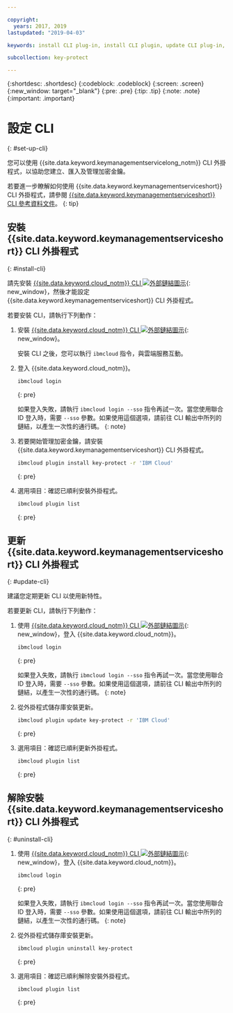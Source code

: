 ```yaml
---

copyright:
  years: 2017, 2019
lastupdated: "2019-04-03"

keywords: install CLI plug-in, install CLI plugin, update CLI plug-in, update CLI plugin, uninstall CLI plug-in, uninstall CLI plugin, Key Protect CLI plug-in, Key Protect CLI plugin, KMS plug-in, KMS plugin

subcollection: key-protect

---
```


{:shortdesc: .shortdesc}
{:codeblock: .codeblock}
{:screen: .screen}
{:new_window: target="_blank"}
{:pre: .pre}
{:tip: .tip}
{:note: .note}
{:important: .important}

# 設定 CLI
{: #set-up-cli}

您可以使用 {{site.data.keyword.keymanagementservicelong_notm}} CLI 外掛程式，以協助您建立、匯入及管理加密金鑰。

若要進一步瞭解如何使用 {{site.data.keyword.keymanagementserviceshort}} CLI 外掛程式，請參閱 [{{site.data.keyword.keymanagementserviceshort}} CLI 參考資料文件](/docs/services/key-protect?topic=key-protect-cli-reference)。
{: tip}

## 安裝 {{site.data.keyword.keymanagementserviceshort}} CLI 外掛程式
{: #install-cli}

請先安裝 [{{site.data.keyword.cloud_notm}} CLI ![外部鏈結圖示](../../icons/launch-glyph.svg "外部鏈結圖示")](/docs/cli?topic=cloud-cli-ibmcloud-cli){: new_window}，然後才能設定 {{site.data.keyword.keymanagementserviceshort}} CLI 外掛程式。 

若要安裝 CLI，請執行下列動作：

1. 安裝 [{{site.data.keyword.cloud_notm}} CLI ![外部鏈結圖示](../../icons/launch-glyph.svg "外部鏈結圖示")](/docs/cli?topic=cloud-cli-ibmcloud-cli){: new_window}。

    安裝 CLI 之後，您可以執行 `ibmcloud` 指令，與雲端服務互動。

2. 登入 {{site.data.keyword.cloud_notm}}。

    ```sh
    ibmcloud login
    ```
    {: pre}

    如果登入失敗，請執行 `ibmcloud login --sso` 指令再試一次。當您使用聯合 ID 登入時，需要 `--sso` 參數。如果使用這個選項，請前往 CLI 輸出中所列的鏈結，以產生一次性的通行碼。
    {: note}

3. 若要開始管理加密金鑰，請安裝 {{site.data.keyword.keymanagementserviceshort}} CLI 外掛程式。

    ```sh
    ibmcloud plugin install key-protect -r 'IBM Cloud'
    ```
    {: pre}

4. 選用項目：確認已順利安裝外掛程式。

    ```sh
    ibmcloud plugin list
    ```
    {: pre}

## 更新 {{site.data.keyword.keymanagementserviceshort}} CLI 外掛程式
{: #update-cli}

建議您定期更新 CLI 以使用新特性。

若要更新 CLI，請執行下列動作：

1. 使用 [{{site.data.keyword.cloud_notm}} CLI ![外部鏈結圖示](../../icons/launch-glyph.svg "外部鏈結圖示")](/docs/cli?topic=cloud-cli-ibmcloud-cli){: new_window}，登入 {{site.data.keyword.cloud_notm}}。

    ```sh
    ibmcloud login
    ```
    {: pre}

    如果登入失敗，請執行 `ibmcloud login --sso` 指令再試一次。當您使用聯合 ID 登入時，需要 `--sso` 參數。如果使用這個選項，請前往 CLI 輸出中所列的鏈結，以產生一次性的通行碼。
    {: note}

2. 從外掛程式儲存庫安裝更新。

    ```sh
    ibmcloud plugin update key-protect -r 'IBM Cloud'
    ```
    {: pre}

3. 選用項目：確認已順利更新外掛程式。

    ```sh
    ibmcloud plugin list
    ```
    {: pre}

## 解除安裝 {{site.data.keyword.keymanagementserviceshort}} CLI 外掛程式
{: #uninstall-cli}

1. 使用 [{{site.data.keyword.cloud_notm}} CLI ![外部鏈結圖示](../../icons/launch-glyph.svg "外部鏈結圖示")](/docs/cli?topic=cloud-cli-ibmcloud-cli){: new_window}，登入 {{site.data.keyword.cloud_notm}}。

    ```sh
    ibmcloud login
    ```
    {: pre}

    如果登入失敗，請執行 `ibmcloud login --sso` 指令再試一次。當您使用聯合 ID 登入時，需要 `--sso` 參數。如果使用這個選項，請前往 CLI 輸出中所列的鏈結，以產生一次性的通行碼。
    {: note}

2. 從外掛程式儲存庫安裝更新。

    ```sh
    ibmcloud plugin uninstall key-protect
    ```
    {: pre}

3. 選用項目：確認已順利解除安裝外掛程式。

    ```sh
    ibmcloud plugin list
    ```
    {: pre}
